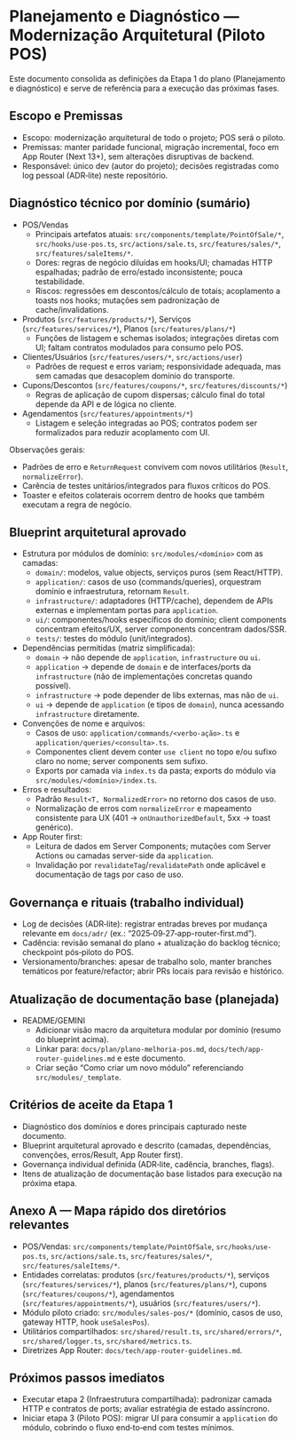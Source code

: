 # Planejamento e Diagnóstico — Modernização Arquitetural (Piloto POS)

Este documento consolida as definições da Etapa 1 do plano (Planejamento e diagnóstico) e serve de referência para a execução das próximas fases.

## Escopo e Premissas
- Escopo: modernização arquitetural de todo o projeto; POS será o piloto.
- Premissas: manter paridade funcional, migração incremental, foco em App Router (Next 13+), sem alterações disruptivas de backend.
- Responsável: único dev (autor do projeto); decisões registradas como log pessoal (ADR‑lite) neste repositório.

## Diagnóstico técnico por domínio (sumário)
- POS/Vendas
  - Principais artefatos atuais: `src/components/template/PointOfSale/*`, `src/hooks/use-pos.ts`, `src/actions/sale.ts`, `src/features/sales/*`, `src/features/saleItems/*`.
  - Dores: regras de negócio diluídas em hooks/UI; chamadas HTTP espalhadas; padrão de erro/estado inconsistente; pouca testabilidade.
  - Riscos: regressões em descontos/cálculo de totais; acoplamento a toasts nos hooks; mutações sem padronização de cache/invalidations.
- Produtos (`src/features/products/*`), Serviços (`src/features/services/*`), Planos (`src/features/plans/*`)
  - Funções de listagem e schemas isolados; integrações diretas com UI; faltam contratos modulados para consumo pelo POS.
- Clientes/Usuários (`src/features/users/*`, `src/actions/user`)
  - Padrões de request e erros variam; responsividade adequada, mas sem camadas que desacoplem domínio do transporte.
- Cupons/Descontos (`src/features/coupons/*`, `src/features/discounts/*`)
  - Regras de aplicação de cupom dispersas; cálculo final do total depende da API e de lógica no cliente.
- Agendamentos (`src/features/appointments/*`)
  - Listagem e seleção integradas ao POS; contratos podem ser formalizados para reduzir acoplamento com UI.

Observações gerais:
- Padrões de erro e `ReturnRequest` convivem com novos utilitários (`Result`, `normalizeError`).
- Carência de testes unitários/integrados para fluxos críticos do POS.
- Toaster e efeitos colaterais ocorrem dentro de hooks que também executam a regra de negócio.

## Blueprint arquitetural aprovado
- Estrutura por módulos de domínio: `src/modules/<domínio>` com as camadas:
  - `domain/`: modelos, value objects, serviços puros (sem React/HTTP).
  - `application/`: casos de uso (commands/queries), orquestram domínio e infraestrutura, retornam `Result`.
  - `infrastructure/`: adaptadores (HTTP/cache), dependem de APIs externas e implementam portas para `application`.
  - `ui/`: componentes/hooks específicos do domínio; client components concentram efeitos/UX, server components concentram dados/SSR.
  - `tests/`: testes do módulo (unit/integrados).
- Dependências permitidas (matriz simplificada):
  - `domain` → não depende de `application`, `infrastructure` ou `ui`.
  - `application` → depende de `domain` e de interfaces/ports da `infrastructure` (não de implementações concretas quando possível).
  - `infrastructure` → pode depender de libs externas, mas não de `ui`.
  - `ui` → depende de `application` (e tipos de `domain`), nunca acessando `infrastructure` diretamente.
- Convenções de nome e arquivos:
  - Casos de uso: `application/commands/<verbo-ação>.ts` e `application/queries/<consulta>.ts`.
  - Componentes client devem conter `use client` no topo e/ou sufixo claro no nome; server components sem sufixo.
  - Exports por camada via `index.ts` da pasta; exports do módulo via `src/modules/<domínio>/index.ts`.
- Erros e resultados:
  - Padrão `Result<T, NormalizedError>` no retorno dos casos de uso.
  - Normalização de erros com `normalizeError` e mapeamento consistente para UX (401 → `onUnauthorizedDefault`, 5xx → toast genérico).
- App Router first:
  - Leitura de dados em Server Components; mutações com Server Actions ou camadas server-side da `application`.
  - Invalidação por `revalidateTag`/`revalidatePath` onde aplicável e documentação de tags por caso de uso.

## Governança e rituais (trabalho individual)
- Log de decisões (ADR‑lite): registrar entradas breves por mudança relevante em `docs/adr/` (ex.: “2025‑09‑27‑app-router-first.md”).
- Cadência: revisão semanal do plano + atualização do backlog técnico; checkpoint pós‑piloto do POS.
- Versionamento/branches: apesar de trabalho solo, manter branches temáticos por feature/refactor; abrir PRs locais para revisão e histórico.

## Atualização de documentação base (planejada)
- README/GEMINI
  - Adicionar visão macro da arquitetura modular por domínio (resumo do blueprint acima).
  - Linkar para: `docs/plan/plano-melhoria-pos.md`, `docs/tech/app-router-guidelines.md` e este documento.
  - Criar seção “Como criar um novo módulo” referenciando `src/modules/_template`.

## Critérios de aceite da Etapa 1
- Diagnóstico dos domínios e dores principais capturado neste documento.
- Blueprint arquitetural aprovado e descrito (camadas, dependências, convenções, erros/Result, App Router first).
- Governança individual definida (ADR‑lite, cadência, branches, flags).
- Itens de atualização de documentação base listados para execução na próxima etapa.

## Anexo A — Mapa rápido dos diretórios relevantes
- POS/Vendas: `src/components/template/PointOfSale`, `src/hooks/use-pos.ts`, `src/actions/sale.ts`, `src/features/sales/*`, `src/features/saleItems/*`.
- Entidades correlatas: produtos (`src/features/products/*`), serviços (`src/features/services/*`), planos (`src/features/plans/*`), cupons (`src/features/coupons/*`), agendamentos (`src/features/appointments/*`), usuários (`src/features/users/*`).
- Módulo piloto criado: `src/modules/sales-pos/*` (domínio, casos de uso, gateway HTTP, hook `useSalesPos`).
- Utilitários compartilhados: `src/shared/result.ts`, `src/shared/errors/*`, `src/shared/logger.ts`, `src/shared/metrics.ts`.
- Diretrizes App Router: `docs/tech/app-router-guidelines.md`.

## Próximos passos imediatos
- Executar etapa 2 (Infraestrutura compartilhada): padronizar camada HTTP e contratos de ports; avaliar estratégia de estado assíncrono.
- Iniciar etapa 3 (Piloto POS): migrar UI para consumir a `application` do módulo, cobrindo o fluxo end‑to‑end com testes mínimos.
